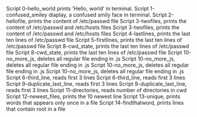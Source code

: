 
Script 0-hello_world prints 'Hello, world' in terminal.
Script 1-confused_smiley diaplay, a confused smily face in terminal.
Script 2-hellofile, prints the content of /etc/passwd file
Script 3-twofiles, prints the content of /etc/passwd and /etc/hosts files Script 3-twofiles, prints the content of /etc/passwd and /etc/hosts files
Script 4-lastlines, prints the last ten lines of /etc/passwd file
Script 5-firstlines, prints the last ten lines of /etc/passwd file
Script 8-cwd_state, prints the last ten lines of /etc/passwd file Script 8-cwd_state, prints the last ten lines of /etc/passwd file
Script 10-no_more_js, deletes all regular file ending in .js
Script 10-no_more_js, deletes all regular file ending in .js
Script 10-no_more_js, deletes all regular file ending in .js Script 10-no_more_js, deletes all regular file ending in .js
Script 6-third_line, reads first 3 lines Script 6-third_line, reads first 3 lines
Script 9-duplicate_last_line, reads first 3 lines Script 9-duplicate_last_line, reads first 3 lines
Script 11-directories, reads number of directories in cwd
Script 12-newest_files, prints the 10 newest line
Script 13-unique, prints words that appears only once in a file
Script 14-findthatword, prints lines that contain root in a file
